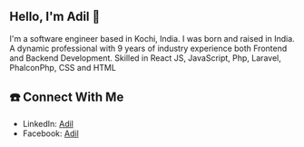 ## Hello, I'm Adil 👋 

I'm a software engineer based in Kochi, India. I was born and raised in India. 
A dynamic professional with 9 years of industry experience both Frontend and Backend Development. Skilled in React JS, JavaScript, Php, Laravel, PhalconPhp, CSS and HTML


## ☎️ Connect With Me

- LinkedIn: [Adil](https://www.linkedin.com/in/mohammed-adil-11049654/)
- Facebook: [Adil](https://www.facebook.com/mohdadilvp)


